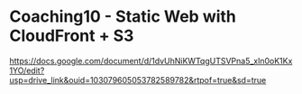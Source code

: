 # Coaching10 - Static Web with CloudFront + S3
https://docs.google.com/document/d/1dvUhNiKWTqgUTSVPna5_xln0oK1Kx1YO/edit?usp=drive_link&ouid=103079605053782589782&rtpof=true&sd=true